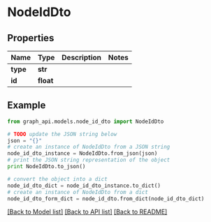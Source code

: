# NodeIdDto


## Properties
Name | Type | Description | Notes
------------ | ------------- | ------------- | -------------
**type** | **str** |  | 
**id** | **float** |  | 

## Example

```python
from graph_api.models.node_id_dto import NodeIdDto

# TODO update the JSON string below
json = "{}"
# create an instance of NodeIdDto from a JSON string
node_id_dto_instance = NodeIdDto.from_json(json)
# print the JSON string representation of the object
print NodeIdDto.to_json()

# convert the object into a dict
node_id_dto_dict = node_id_dto_instance.to_dict()
# create an instance of NodeIdDto from a dict
node_id_dto_form_dict = node_id_dto.from_dict(node_id_dto_dict)
```
[[Back to Model list]](../README.md#documentation-for-models) [[Back to API list]](../README.md#documentation-for-api-endpoints) [[Back to README]](../README.md)


